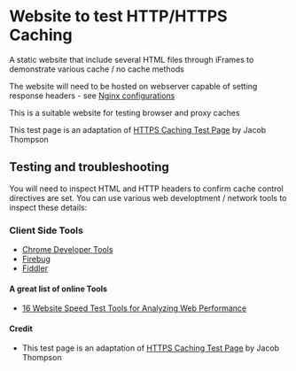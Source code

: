 # Website to test HTTP/HTTPS Caching

A static website that include several HTML files through iFrames to demonstrate various cache / no cache methods

The website will need to be hosted on webserver capable of setting response headers - see [Nginx configurations](cache_test_pages.conf)

This is a suitable website for testing browser and proxy caches

This test page is an adaptation of [HTTPS Caching Test Page](https://demo.securityevaluators.com/) by Jacob Thompson


## Testing and troubleshooting

You will need to inspect HTML and HTTP headers to confirm cache control directives are set. You can use various web developtment / network tools to inspect these details:

### Client Side Tools

 - [Chrome Developer Tools](https://developer.chrome.com/devtools)
 - [Firebug](http://getfirebug.com/)
 - [Fiddler](http://getfirebug.com/)

#### A great list of online Tools
 - [16 Website Speed Test Tools for Analyzing Web Performance](https://www.keycdn.com/blog/website-speed-test-tools/)

#### Credit
 - This test page is an adaptation of [HTTPS Caching Test Page](https://demo.securityevaluators.com/) by Jacob Thompson